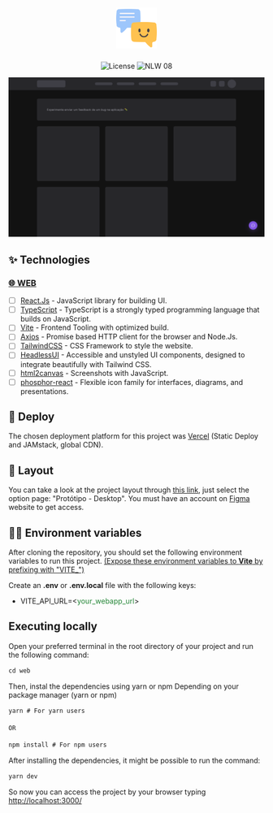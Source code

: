 <h1 align="center">
  <img alt="Feedback Widget logo" height="80" title="Feedback Widget" src="../.github/favicon.png" />
</h1>

<p align="center">
  <img alt="License" src="https://img.shields.io/static/v1?label=license&message=MIT&color=8257e6&labelColor=0A1033">

 <img src="https://img.shields.io/static/v1?label=NLW&message=08&color=8257e6&labelColor=0A1033" alt="NLW 08" />
</p>

![cover](../.github/web-version.svg?style=flat)

## ✨ Technologies

### [🌐 WEB](./web/README.md)
-   [ ] [React.Js](https://reactjs.org/) - JavaScript library for building UI.
-   [ ] [TypeScript](https://www.typescriptlang.org/) - TypeScript is a strongly typed programming language that builds on JavaScript.
-   [ ] [Vite](https://vitejs.dev/) - Frontend Tooling with optimized build.
-   [ ] [Axios](https://axios-http.com/) - Promise based HTTP client for the browser and Node.Js.
-   [ ] [TailwindCSS](https://tailwindcss.com/) - CSS Framework to style the website.
-   [ ] [HeadlessUI](https://headlessui.dev/) - Accessible and unstyled UI components, designed to integrate beautifully with Tailwind CSS.
-   [ ] [html2canvas](https://html2canvas.hertzen.com/) - Screenshots with JavaScript.
-   [ ] [phosphor-react](https://phosphoricons.com/) - Flexible icon family for interfaces, diagrams, and presentations.

## 🚀 Deploy

The chosen deployment platform for this project was [Vercel](https://vercel.com/) (Static Deploy and JAMstack, global CDN).

## 🔖 Layout

You can take a look at the project layout through [this link](https://www.figma.com/community/file/1102912516166573468), just select the option page: "Protótipo - Desktop". You must have an account on [Figma](http://figma.com/) website to get access.

## 🐱‍💻 Environment variables

After cloning the repository, you should set the following environment variables to run this project. [(Expose these environment variables to __Vite__ by prefixing with "VITE_")](https://vitejs.dev/guide/env-and-mode.html#env-files)

Create an __.env__ or __.env.local__ file with the following keys:

- VITE_API_URL=<<span style="color: #238636;">your_webapp_url</span>>

## Executing locally

Open your preferred terminal in the root directory of your project and run the following command:
```cl
cd web
```

Then, instal the dependencies using yarn or npm Depending on your package manager (yarn or npm)
```cl
yarn # For yarn users

OR

npm install # For npm users
```

After installing the dependencies, it might be possible to run the command:

```cl
yarn dev
```

So now you can access the project by your browser typing [http://localhost:3000/](http://localhost:3000)